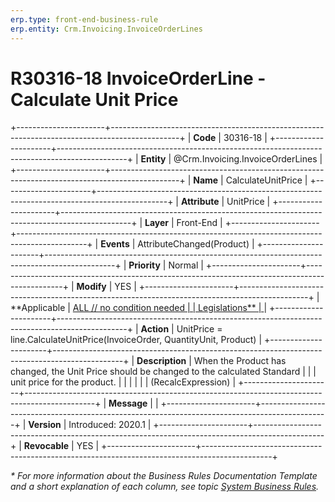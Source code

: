 ```yaml
---
erp.type: front-end-business-rule
erp.entity: Crm.Invoicing.InvoiceOrderLines
---
```


# R30316-18 InvoiceOrderLine - Calculate Unit Price
+----------------------+-----------------------------------------------------------------------------------------------+
| **Code**             | 30316-18                                                                                      |
+----------------------+-----------------------------------------------------------------------------------------------+
| **Entity**           | @Crm.Invoicing.InvoiceOrderLines                                                              |
+----------------------+-----------------------------------------------------------------------------------------------+
| **Name**             | CalculateUnitPrice                                                                            |
+----------------------+-----------------------------------------------------------------------------------------------+
| **Attribute**        | UnitPrice                                                                                     |
+----------------------+-----------------------------------------------------------------------------------------------+
| **Layer**            | Front-End                                                                                     |
+----------------------+-----------------------------------------------------------------------------------------------+
| **Events**           | AttributeChanged(Product)                                                                     |
+----------------------+-----------------------------------------------------------------------------------------------+
| **Priority**         | Normal                                                                                        |
+----------------------+-----------------------------------------------------------------------------------------------+
| **Modify**           | YES                                                                                           |
+----------------------+-----------------------------------------------------------------------------------------------+
| **Applicable         | [ALL // no condition needed                                                                   |
| Legislations**       | ](xref:applicable-legislations)                                                               |
+----------------------+-----------------------------------------------------------------------------------------------+
| **Action**           | UnitPrice = line.CalculateUnitPrice(InvoiceOrder, QuantityUnit, Product)                      |
+----------------------+-----------------------------------------------------------------------------------------------+
| **Description**      | When the Product has changed, the Unit Price should be changed to the calculated Standard     |
|                      | unit price for the product.                                                                   |
|                      |                                                                                               |
|                      | (RecalcExpression)                                                                            |
+----------------------+-----------------------------------------------------------------------------------------------+
| **Message**          |                                                                                               |
+----------------------+-----------------------------------------------------------------------------------------------+
| **Version**          | Introduced: 2020.1                                                                            |
+----------------------+-----------------------------------------------------------------------------------------------+
| **Revocable**        | YES                                                                                           |
+----------------------+-----------------------------------------------------------------------------------------------+

*\* For more information about the Business Rules Documentation Template and a short explanation of each column, see
topic [System Business Rules](../templates/template-description-system-business-rules.md).*
